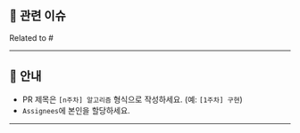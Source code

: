 ## 🐛 관련 이슈
<!-- 관련 이슈 번호를 적어주세요. 예: Related to #12 -->
Related to #

---

## 📢 안내
- PR 제목은 `[n주차] 알고리즘` 형식으로 작성하세요. (예: `[1주차] 구현`)
- `Assignees`에 본인을 할당하세요.

---
